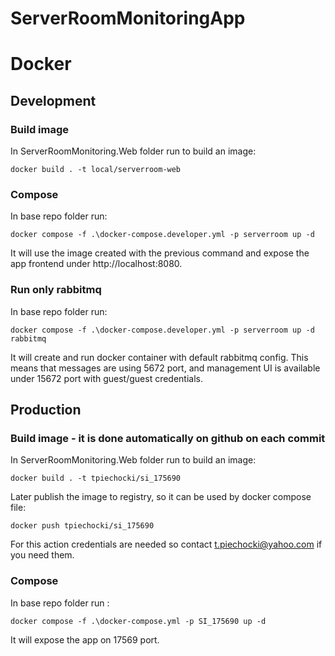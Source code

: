 # ServerRoomMonitoringApp

# Docker

## Development

### Build image
In ServerRoomMonitoring.Web folder run to build an image:

`docker build . -t local/serverroom-web`

### Compose
In base repo folder run:

`docker compose -f .\docker-compose.developer.yml -p serverroom up -d`

It will use the image created with the previous command and expose the app frontend under http://localhost:8080.

### Run only rabbitmq
In base repo folder run:

`docker compose -f .\docker-compose.developer.yml -p serverroom up -d rabbitmq`

It will create and run docker container with default rabbitmq config. This means that messages are using 5672 port, and management UI is available under 15672 port with guest/guest credentials.

## Production

### Build image - it is done automatically on github on each commit
In ServerRoomMonitoring.Web folder run to build an image:

`docker build . -t tpiechocki/si_175690`

Later publish the image to registry, so it can be used by docker compose file:

`docker push tpiechocki/si_175690`

For this action credentials are needed so contact t.piechocki@yahoo.com if you need them.

### Compose
In base repo folder run :

`docker compose -f .\docker-compose.yml -p SI_175690 up -d`

It will expose the app on 17569 port.